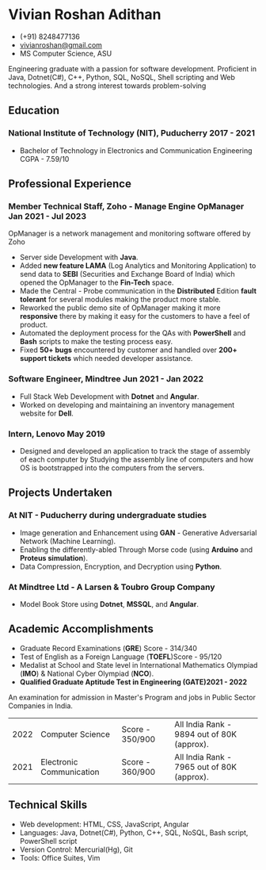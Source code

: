 # Vivian Roshan Adithan
- (+91) 8248477136
- <a href="mailto:vivianroshan@gmail.com">vivianroshan@gmail.com</a>
- MS Computer Science, ASU

Engineering graduate with a passion for software development. Proficient in Java, Dotnet(C#), C++, Python, SQL, NoSQL, Shell scripting and Web technologies. And a strong interest towards problem-solving

## Education
### <span>National Institute of Technology (NIT), Puducherry</span> <span>2017 - 2021</span>
- <div><span>Bachelor of Technology in Electronics and Communication Engineering</span> <span>CGPA - 7.59/10</span></div> 

## Professional Experience
### <span>Member Technical Staff, Zoho - Manage Engine OpManager</span> <span>Jan 2021 - Jul 2023</span>
OpManager is a network management and monitoring software offered by Zoho

- Server side Development with **Java**.
- Added **new feature LAMA** (Log Analytics and Monitoring Application) to send data to **SEBI** (Securities and Exchange Board of India) which opened the OpManager to the **Fin-Tech** space.
- Made the Central - Probe communication in the **Distributed** Edition **fault tolerant** for several modules making the product more stable.
- Reworked the public demo site of OpManager making it more **responsive** there by making it easy for the customers to have a feel of product.
- Automated the deployment process for the QAs with **PowerShell** and **Bash** scripts to make the testing process easy.
- Fixed **50+ bugs** encountered by customer and handled over **200+ support tickets** which needed developer assistance.

### <span>Software Engineer, Mindtree</span> <span>Jun 2021 - Jan 2022</span>
- Full Stack Web Development with **Dotnet** and **Angular**.
- Worked on developing and maintaining an inventory management website for **Dell**.

### <span>Intern, Lenovo</span> <span>May 2019</span>
- Designed and developed an application to track the stage of assembly of each computer by Studying the assembly line of computers and how OS is bootstrapped into the computers from the servers.

## Projects Undertaken
### At NIT - Puducherry during undergraduate studies
- Image generation and Enhancement using **GAN** - Generative Adversarial Network (Machine Learning).
- Enabling the differently-abled Through Morse code (using **Arduino** and **Proteus simulation**).
- Data Compression, Encryption, and Decryption using **Python**.

### At Mindtree Ltd - A Larsen & Toubro Group Company
- Model Book Store using **Dotnet**, **MSSQL**, and **Angular**.

## Academic Accomplishments
- <div><span>Graduate Record Examinations (<strong>GRE</strong>) </span><span>Score - 314/340</span></div>
- <div> <span>Test of English as a Foreign Language (<strong>TOEFL</strong>)</span><span>Score - 95/120</span></div>
- Medalist at School and State level in International Mathematics Olympiad (**IMO**) & National Cyber Olympiad (**NCO**).
- <div><span><strong>Qualified Graduate Aptitude Test in Engineering (GATE)</strong></span><span><strong>2021 - 2022</strong></span></div>
<p>An examination for admission in Master&apos;s Program and jobs in Public Sector Companies in India.</p>
<table>
<tr> <td>2022</td> <td>Computer Science</td> <td>Score - 350/900</td> <td>All India Rank - 9894 out of 80K (approx).</td> </tr>
<tr> <td>2021</td> <td>Electronic Communication</td> <td>Score - 360/900</td> <td>All India Rank - 7965 out of 80K (approx).</td> </tr>
</table>

## Technical Skills
- Web development: HTML, CSS, JavaScript, Angular
- Languages: Java, Dotnet(C#), Python, C++, SQL, NoSQL, Bash script, PowerShell script
- Version Control: Mercurial(Hg), Git
- Tools: Office Suites, Vim

